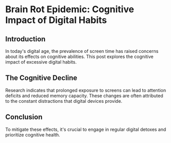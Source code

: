# Brain Rot Epidemic: Cognitive Impact of Digital Habits

## Introduction
In today's digital age, the prevalence of screen time has raised concerns about its effects on cognitive abilities. This post explores the cognitive impact of excessive digital habits.

## The Cognitive Decline
Research indicates that prolonged exposure to screens can lead to attention deficits and reduced memory capacity. These changes are often attributed to the constant distractions that digital devices provide.

## Conclusion
To mitigate these effects, it's crucial to engage in regular digital detoxes and prioritize cognitive health.